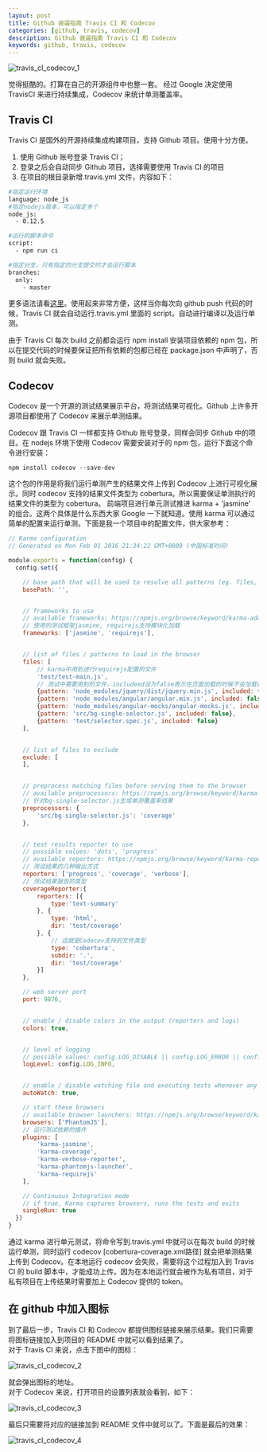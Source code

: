 ```yaml
---
layout: post
title: Github 装逼指南 Travis CI 和 Codecov
categories: [github, travis, codecov]
description: Github 装逼指南 Travis CI 和 Codecov
keywords: github, travis, codecov
---
```


![travis_cI_codecov_1](https://cdn.jsdelivr.net/gh/Lewinz/lewinz.github.io@master/images/posts/travis_cI_codecov_1.png)

觉得挺酷的。打算在自己的开源组件中也整一套。
经过 Google 决定使用 TravisCI 来进行持续集成，Codecov 来统计单测覆盖率。

## Travis CI
Travis CI 是国外的开源持续集成构建项目，支持 Github 项目。使用十分方便。

1. 使用 Github 账号登录 Travis CI；
2. 登录之后会自动同步 Github 项目，选择需要使用 Travis CI 的项目
3. 在项目的根目录新增.travis.yml 文件，内容如下：
``` sh
#指定运行环境
language: node_js
#指定nodejs版本，可以指定多个
node_js:
  - 0.12.5

#运行的脚本命令
script:
  - npm run ci

#指定分支，只有指定的分支提交时才会运行脚本
branches:
  only:
    - master
```

更多语法请看[这里](https://link.segmentfault.com/?url=https%3A%2F%2Fdocs.travis-ci.com%2F)。使用起来非常方便，这样当你每次向 github push 代码的时候，Travis CI 就会自动运行.travis.yml 里面的 script。自动进行编译以及运行单测。

由于 Travis CI 每次 build 之前都会运行 npm install 安装项目依赖的 npm 包，所以在提交代码的时候要保证把所有依赖的包都已经在 package.json 中声明了，否则 build 就会失败。

## Codecov
Codecov 是一个开源的测试结果展示平台，将测试结果可视化。Github 上许多开源项目都使用了 Codecov 来展示单测结果。

Codecov 跟 Travis CI 一样都支持 Github 账号登录，同样会同步 Github 中的项目。在 nodejs 环境下使用 Codecov 需要安装对于的 npm 包，运行下面这个命令进行安装：

`npm install codecov --save-dev`

这个包的作用是将我们运行单测产生的结果文件上传到 Codecov 上进行可视化展示。同时 codecov 支持的结果文件类型为 cobertura。所以需要保证单测执行的结果文件的类型为 cobertura。
前端项目进行单元测试推进 karma + 'jasmine' 的组合。这两个具体是什么东西大家 Google 一下就知道。使用 karma 可以通过简单的配置来运行单测。下面是我一个项目中的配置文件，供大家参考：
``` js
// Karma configuration
// Generated on Mon Feb 01 2016 21:34:22 GMT+0800 (中国标准时间)

module.exports = function(config) {
  config.set({

    // base path that will be used to resolve all patterns (eg. files, exclude)
    basePath: '',


    // frameworks to use
    // available frameworks: https://npmjs.org/browse/keyword/karma-adapter
    // 使用的测试框架jasmine, requirejs支持模块化加载
    frameworks: ['jasmine', 'requirejs'],


    // list of files / patterns to load in the browser
    files: [
        // karma中用到进行requirejs配置的文件
        'test/test-main.js',
        // 测试中需要用到的文件，includeed设为false表示在页面加载的时候不会加载相应的js文件，也就是可以通过requirejs进行异步加载
        {pattern: 'node_modules/jquery/dist/jquery.min.js', included: false},
        {pattern: 'node_modules/angular/angular.min.js', included: false},
        {pattern: 'node_modules/angular-mocks/angular-mocks.js', included: false},
        {pattern: 'src/bg-single-selector.js', included: false},
        {pattern: 'test/selector.spec.js', included: false}
    ],


    // list of files to exclude
    exclude: [
    ],


    // preprocess matching files before serving them to the browser
    // available preprocessors: https://npmjs.org/browse/keyword/karma-preprocessor
    // 针对bg-single-selector.js生成单测覆盖率结果
    preprocessors: {
        'src/bg-single-selector.js': 'coverage'
    },


    // test results reporter to use
    // possible values: 'dots', 'progress'
    // available reporters: https://npmjs.org/browse/keyword/karma-reporter
    // 测试结果的几种输出方式
    reporters: ['progress', 'coverage', 'verbose'],
    // 测试结果报告的类型
    coverageReporter:{
        reporters: [{
            type:'text-summary'
        }, {
            type: 'html',
            dir: 'test/coverage'
        }, {
            // 这就是Codecov支持的文件类型
            type: 'cobertura',
            subdir: '.',
            dir: 'test/coverage'
        }]
    },

    // web server port
    port: 9876,


    // enable / disable colors in the output (reporters and logs)
    colors: true,


    // level of logging
    // possible values: config.LOG_DISABLE || config.LOG_ERROR || config.LOG_WARN || config.LOG_INFO || config.LOG_DEBUG
    logLevel: config.LOG_INFO,


    // enable / disable watching file and executing tests whenever any file changes
    autoWatch: true,

    // start these browsers
    // available browser launchers: https://npmjs.org/browse/keyword/karma-launcher
    browsers: ['PhantomJS'],
    // 运行测试依赖的插件
    plugins: [
        'karma-jasmine',
        'karma-coverage',
        'karma-verbose-reporter',
        'karma-phantomjs-launcher',
        'karma-requirejs'
    ],

    // Continuous Integration mode
    // if true, Karma captures browsers, runs the tests and exits
    singleRun: true
  })
}
```
通过 karma 进行单元测试，将命令写到.travis.yml 中就可以在每次 build 的时候运行单测，同时运行 codecov [cobertura-coverage.xml路径] 就会把单测结果上传到 Codecov。在本地运行 codecov 会失败，需要将这个过程加入到 Travis CI 的 build 脚本中，才能成功上传。因为在本地运行就会被作为私有项目，对于私有项目在上传结果时需要加上 Codecov 提供的 token。

## 在 github 中加入图标
到了最后一步，Travis CI 和 Codecov 都提供图标链接来展示结果。我们只需要将图标链接加入到项目的 README 中就可以看到结果了。  
对于 Travis CI 来说，点击下图中的图标：

![travis_cI_codecov_2](https://cdn.jsdelivr.net/gh/Lewinz/lewinz.github.io@master/images/posts/travis_cI_codecov_2.png)

就会弹出图标的地址。  
对于 Codecov 来说，打开项目的设置列表就会看到，如下：

![travis_cI_codecov_3](https://cdn.jsdelivr.net/gh/Lewinz/lewinz.github.io@master/images/posts/travis_cI_codecov_3.png)

最后只需要将对应的链接加到 README 文件中就可以了。下面是最后的效果：

![travis_cI_codecov_4](https://cdn.jsdelivr.net/gh/Lewinz/lewinz.github.io@master/images/posts/travis_cI_codecov_4.png)